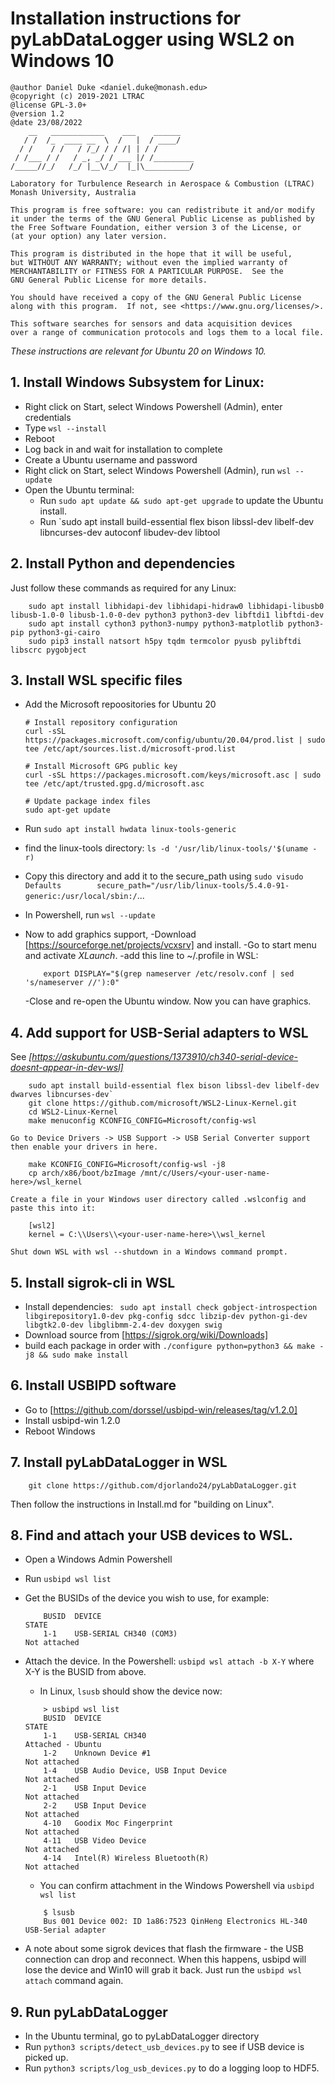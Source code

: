 # Installation instructions for pyLabDataLogger using WSL2 on Windows 10

    @author Daniel Duke <daniel.duke@monash.edu>
    @copyright (c) 2019-2021 LTRAC
    @license GPL-3.0+
    @version 1.2
    @date 23/08/2022
        __   ____________    ___    ______    
       / /  /_  ____ __  \  /   |  / ____/    
      / /    / /   / /_/ / / /| | / /         
     / /___ / /   / _, _/ / ___ |/ /_________ 
    /_____//_/   /_/ |__\/_/  |_|\__________/ 

    Laboratory for Turbulence Research in Aerospace & Combustion (LTRAC)
    Monash University, Australia

    This program is free software: you can redistribute it and/or modify
    it under the terms of the GNU General Public License as published by
    the Free Software Foundation, either version 3 of the License, or
    (at your option) any later version.

    This program is distributed in the hope that it will be useful,
    but WITHOUT ANY WARRANTY; without even the implied warranty of
    MERCHANTABILITY or FITNESS FOR A PARTICULAR PURPOSE.  See the
    GNU General Public License for more details.

    You should have received a copy of the GNU General Public License
    along with this program.  If not, see <https://www.gnu.org/licenses/>.

    This software searches for sensors and data acquisition devices
    over a range of communication protocols and logs them to a local file.


*These instructions are relevant for Ubuntu 20 on Windows 10.*

## 1. Install Windows Subsystem for Linux:

- Right click on Start, select Windows Powershell (Admin), enter credentials
- Type `wsl --install` 
- Reboot
- Log back in and wait for installation to complete
- Create a Ubuntu username and password
- Right click on Start, select Windows Powershell (Admin), run `wsl --update`
- Open the Ubuntu terminal:
	- Run `sudo apt update && sudo apt-get upgrade` to update the Ubuntu install.
    - Run `sudo apt install build-essential flex bison libssl-dev libelf-dev libncurses-dev autoconf libudev-dev libtool

## 2. Install Python and dependencies

Just follow these commands as required for any Linux:

```
	sudo apt install libhidapi-dev libhidapi-hidraw0 libhidapi-libusb0 libusb-1.0-0 libusb-1.0-0-dev python3 python3-dev libftdi1 libftdi-dev
	sudo apt install cython3 python3-numpy python3-matplotlib python3-pip python3-gi-cairo
	sudo pip3 install natsort h5py tqdm termcolor pyusb pylibftdi libscrc pygobject
```

## 3. Install WSL specific files

- Add the Microsoft repoositories for Ubuntu 20
	```
	# Install repository configuration
	curl -sSL https://packages.microsoft.com/config/ubuntu/20.04/prod.list | sudo tee /etc/apt/sources.list.d/microsoft-prod.list

	# Install Microsoft GPG public key
	curl -sSL https://packages.microsoft.com/keys/microsoft.asc | sudo tee /etc/apt/trusted.gpg.d/microsoft.asc

	# Update package index files
	sudo apt-get update
	```
	
- Run `sudo apt install hwdata linux-tools-generic `
- find the linux-tools directory: `ls -d '/usr/lib/linux-tools/'$(uname -r)`
- Copy this directory and add it to the secure_path using `sudo visudo`
	`Defaults        secure_path="/usr/lib/linux-tools/5.4.0-91-generic:/usr/local/sbin:/`...
- In Powershell, run `wsl --update`

- Now to add graphics support,
	-Download [https://sourceforge.net/projects/vcxsrv] and install.
	-Go to start menu and activate *XLaunch*.
	-add this line to ~/.profile in WSL:
	```
		export DISPLAY="$(grep nameserver /etc/resolv.conf | sed 's/nameserver //'):0"
	```
	-Close and re-open the Ubuntu window. Now you can have graphics.

## 4. Add support for USB-Serial adapters to WSL

See *[https://askubuntu.com/questions/1373910/ch340-serial-device-doesnt-appear-in-dev-wsl]*

```
	sudo apt install build-essential flex bison libssl-dev libelf-dev dwarves libncurses-dev`
	git clone https://github.com/microsoft/WSL2-Linux-Kernel.git
	cd WSL2-Linux-Kernel
	make menuconfig KCONFIG_CONFIG=Microsoft/config-wsl
```
	
	Go to Device Drivers -> USB Support -> USB Serial Converter support then enable your drivers in here.

```	
	make KCONFIG_CONFIG=Microsoft/config-wsl -j8
	cp arch/x86/boot/bzImage /mnt/c/Users/<your-user-name-here>/wsl_kernel
```
	
	Create a file in your Windows user directory called .wslconfig and paste this into it:

```
	[wsl2]
	kernel = C:\\Users\\<your-user-name-here>\\wsl_kernel
```	
	Shut down WSL with wsl --shutdown in a Windows command prompt.


## 5. Install sigrok-cli in WSL

- Install dependencies: ` sudo apt install check gobject-introspection libgirepository1.0-dev pkg-config sdcc libzip-dev python-gi-dev libgtk2.0-dev libglibmm-2.4-dev doxygen swig`
- Download source from [https://sigrok.org/wiki/Downloads]
- build each package in order with `./configure python=python3 && make -j8 && sudo make install`


## 6. Install USBIPD software

- Go to [https://github.com/dorssel/usbipd-win/releases/tag/v1.2.0]
- Install usbipd-win 1.2.0
- Reboot Windows

## 7. Install pyLabDataLogger in WSL

```
	git clone https://github.com/djorlando24/pyLabDataLogger.git
```

Then follow the instructions in Install.md for "building on Linux".

## 8. Find and attach your USB devices to WSL.
 
- Open a Windows Admin Powershell
- Run `usbipd wsl list`
- Get the BUSIDs of the device you wish to use, for example:
	```	PS C:\Windows\system32> usbipd wsl list
		BUSID  DEVICE                                                        STATE
		1-1    USB-SERIAL CH340 (COM3)                                       Not attached
	```
- Attach the device. In the Powershell:
	`usbipd wsl attach -b X-Y`  where X-Y is the BUSID from above.
	
	- In Linux, `lsusb` should show the device now:
	```
		> usbipd wsl list
		BUSID  DEVICE                                                        STATE
		1-1    USB-SERIAL CH340                                              Attached - Ubuntu
		1-2    Unknown Device #1                                             Not attached
		1-4    USB Audio Device, USB Input Device                            Not attached
		2-1    USB Input Device                                              Not attached
		2-2    USB Input Device                                              Not attached
		4-10   Goodix Moc Fingerprint                                        Not attached
		4-11   USB Video Device                                              Not attached
		4-14   Intel(R) Wireless Bluetooth(R)                                Not attached
	```

	- You can confirm attachment in the Windows Powershell via `usbipd wsl list`
	```
		$ lsusb
		Bus 001 Device 002: ID 1a86:7523 QinHeng Electronics HL-340 USB-Serial adapter
	```

- A note about some sigrok devices that flash the firmware - the USB connection can drop and reconnect.
	When this happens, usbipd will lose the device and Win10 will grab it back.
	Just run the `usbipd wsl attach` command again.

## 9. Run pyLabDataLogger

- In the Ubuntu terminal, go to pyLabDataLogger directory
- Run `python3 scripts/detect_usb_devices.py` to see if USB device is picked up.
- Run `python3 scripts/log_usb_devices.py` to do a logging loop to HDF5.
